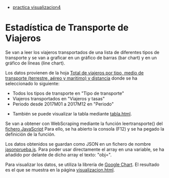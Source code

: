 
- [practica visualizacion4](practicas/visualizacion4)

# Estadística de Transporte de Viajeros
Se van a leer los viajeros transportados de una lista de diferentes tipos de transporte y se van a graficar en un gráfico de barras (bar chart) y en un gráfico de líneas (line chart).

Los datos provienen de la hoja [Total de viajeros por tipo, medio de transporte (terrestre, aéreo y maritimo) y distancia](https://www.ine.es/jaxiT3/Tabla.htm?t=20239) donde se ha seleccionado lo siguiente:
- Todos los tipos de transporte en "Tipo de transporte"
- Viajeros transportados en "Viajeros y tasas"
- Periodo desde 2017M01 a 2017M12 en "Periodo"

* También se puede visualizar la tabla mediante [tabla.html](../geocoordenadas/tabla.html).

Se van a obtener con WebScraping mediante la función leertransporte() del [fichero JavaScript](../geocoordenadas/leertransporte.js)
Para ello, se ha abierto la consola (F12) y se ha pegado la definición de la función. 

Los datos obtenidos se guardan como JSON en un fichero de nombre [jasonprueba.js](../geocoordenadas/jasonprueba.js). Para poder usar directamente el array en una variable, se ha añadido por delante de dicho array el texto: "obj=".

Para visualizar los datos, se utiliza la librería de [Google Chart](https://developers.google.com/chart/). El resultado es el que se muestra en la página [visualizacion.html](../geocoordenadas/visualizacion.html).


